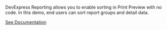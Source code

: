 DevExpress Reporting allows you to enable sorting in Print Preview with no code. In this demo, end users can sort report groups and detail data.

<a href="https://docs.devexpress.com/XtraReports/5527/detailed-guide-to-devexpress-reporting/provide-interactivity/sort-a-report-in-print-preview" target="_blank">See Documentation</a>